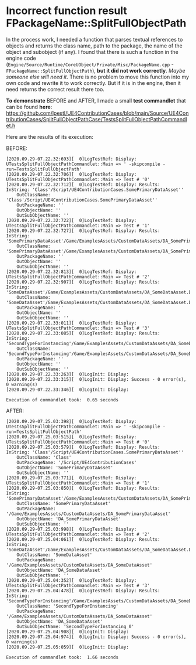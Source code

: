 # Incorrect function result FPackageName::SplitFullObjectPath #

In the process work, I needed a function that parses textual references to objects and returns the class name, path to the package, the name of the object and subobject (if any). I found that there is such a function in the engine code (`Engine/Source/Runtime/CoreUObject/Private/Misc/PackageName.cpp` - `FPackageName::SplitFullObjectPath`), **but it did not work correctly**. 
_Maybe someone else will need it_.
There is no problem to move this function into my own code and rewrite it to work correctly. But if it is in the engine, then it need returns the correct result there too.

**To demonstrate** BEFORE and AFTER, I made a small **test commandlet** that can be found **here**: https://github.com/lpestl/UE4ContributionCases/blob/main/Source/UE4ContributionCases/SplitFullObjectPathCase/TestsSplitFullObjectPathCommandlet.h

Here are the results of its execution:

BEFORE:
```
[2020.09.29-07.22.32:693][  0]LogTestRef: Display: UTestsSplitFullObjectPathCommandlet::Main => ' -skipcompile -run=TestsSplitFullObjectPath'
[2020.09.29-07.22.32:706][  0]LogTestRef: Display: UTestsSplitFullObjectPathCommandlet::Main => Test # '0'
[2020.09.29-07.22.32:712][  0]LogTestRef: Display: Results:
InString: 'Class'/Script/UE4ContributionCases.SomePrimaryDataAsset''
	OutClassName: 'Class'/Script/UE4ContributionCases.SomePrimaryDataAsset''
	OutPackageName: ''
	OutObjectName: ''
	OutSubObjectName: ''
[2020.09.29-07.22.32:722][  0]LogTestRef: Display: UTestsSplitFullObjectPathCommandlet::Main => Test # '1'
[2020.09.29-07.22.32:727][  0]LogTestRef: Display: Results:
InString: 'SomePrimaryDataAsset'/Game/ExamplesAssets/CustomDataAssets/DA_SomePrimaryDataAsset.DA_SomePrimaryDataAsset''
	OutClassName: 'SomePrimaryDataAsset'/Game/ExamplesAssets/CustomDataAssets/DA_SomePrimaryDataAsset.DA_SomePrimaryDataAsset''
	OutPackageName: ''
	OutObjectName: ''
	OutSubObjectName: ''
[2020.09.29-07.22.32:813][  0]LogTestRef: Display: UTestsSplitFullObjectPathCommandlet::Main => Test # '2'
[2020.09.29-07.22.32:907][  0]LogTestRef: Display: Results:
InString: 'SomeDataAsset'/Game/ExamplesAssets/CustomDataAssets/DA_SomeDataAsset.DA_SomeDataAsset''
	OutClassName: 'SomeDataAsset'/Game/ExamplesAssets/CustomDataAssets/DA_SomeDataAsset.DA_SomeDataAsset''
	OutPackageName: ''
	OutObjectName: ''
	OutSubObjectName: ''
[2020.09.29-07.22.33:011][  0]LogTestRef: Display: UTestsSplitFullObjectPathCommandlet::Main => Test # '3'
[2020.09.29-07.22.33:085][  0]LogTestRef: Display: Results:
InString: 'SecondTypeForInstancing'/Game/ExamplesAssets/CustomDataAssets/DA_SomeDataAsset.DA_SomeDataAsset:SecondTypeForInstancing_0''
	OutClassName: 'SecondTypeForInstancing'/Game/ExamplesAssets/CustomDataAssets/DA_SomeDataAsset.DA_SomeDataAsset:SecondTypeForInstancing_0''
	OutPackageName: ''
	OutObjectName: ''
	OutSubObjectName: ''
[2020.09.29-07.22.33:263][  0]LogInit: Display: 
[2020.09.29-07.22.33:315][  0]LogInit: Display: Success - 0 error(s), 0 warning(s)
[2020.09.29-07.22.33:346][  0]LogInit: Display: 

Execution of commandlet took:  0.65 seconds
```

AFTER:
```
[2020.09.29-07.25.03:398][  0]LogTestRef: Display: UTestsSplitFullObjectPathCommandlet::Main => ' -skipcompile -run=TestsSplitFullObjectPath'
[2020.09.29-07.25.03:515][  0]LogTestRef: Display: UTestsSplitFullObjectPathCommandlet::Main => Test # '0'
[2020.09.29-07.25.03:579][  0]LogTestRef: Display: Results:
InString: 'Class'/Script/UE4ContributionCases.SomePrimaryDataAsset''
	OutClassName: 'Class'
	OutPackageName: '/Script/UE4ContributionCases'
	OutObjectName: 'SomePrimaryDataAsset'
	OutSubObjectName: ''
[2020.09.29-07.25.03:771][  0]LogTestRef: Display: UTestsSplitFullObjectPathCommandlet::Main => Test # '1'
[2020.09.29-07.25.03:850][  0]LogTestRef: Display: Results:
InString: 'SomePrimaryDataAsset'/Game/ExamplesAssets/CustomDataAssets/DA_SomePrimaryDataAsset.DA_SomePrimaryDataAsset''
	OutClassName: 'SomePrimaryDataAsset'
	OutPackageName: '/Game/ExamplesAssets/CustomDataAssets/DA_SomePrimaryDataAsset'
	OutObjectName: 'DA_SomePrimaryDataAsset'
	OutSubObjectName: ''
[2020.09.29-07.25.03:998][  0]LogTestRef: Display: UTestsSplitFullObjectPathCommandlet::Main => Test # '2'
[2020.09.29-07.25.04:061][  0]LogTestRef: Display: Results:
InString: 'SomeDataAsset'/Game/ExamplesAssets/CustomDataAssets/DA_SomeDataAsset.DA_SomeDataAsset''
	OutClassName: 'SomeDataAsset'
	OutPackageName: '/Game/ExamplesAssets/CustomDataAssets/DA_SomeDataAsset'
	OutObjectName: 'DA_SomeDataAsset'
	OutSubObjectName: ''
[2020.09.29-07.25.04:352][  0]LogTestRef: Display: UTestsSplitFullObjectPathCommandlet::Main => Test # '3'
[2020.09.29-07.25.04:478][  0]LogTestRef: Display: Results:
InString: 'SecondTypeForInstancing'/Game/ExamplesAssets/CustomDataAssets/DA_SomeDataAsset.DA_SomeDataAsset:SecondTypeForInstancing_0''
	OutClassName: 'SecondTypeForInstancing'
	OutPackageName: '/Game/ExamplesAssets/CustomDataAssets/DA_SomeDataAsset'
	OutObjectName: 'DA_SomeDataAsset'
	OutSubObjectName: 'SecondTypeForInstancing_0'
[2020.09.29-07.25.04:908][  0]LogInit: Display: 
[2020.09.29-07.25.04:974][  0]LogInit: Display: Success - 0 error(s), 0 warning(s)
[2020.09.29-07.25.05:059][  0]LogInit: Display: 

Execution of commandlet took:  1.66 seconds
```